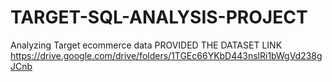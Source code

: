 # TARGET-SQL-ANALYSIS-PROJECT
Analyzing Target ecommerce data
PROVIDED THE DATASET LINK
https://drive.google.com/drive/folders/1TGEc66YKbD443nslRi1bWgVd238gJCnb
